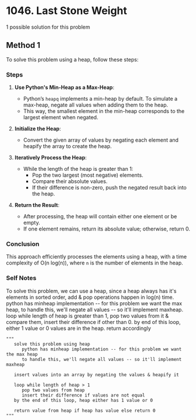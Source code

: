 # 1046. Last Stone Weight

1 possible solution for this problem  

## Method 1

To solve this problem using a heap, follow these steps:

### Steps

1. **Use Python's Min-Heap as a Max-Heap**:
   - Python’s `heapq` implements a min-heap by default. To simulate a max-heap, negate all values when adding them to the heap.
   - This way, the smallest element in the min-heap corresponds to the largest element when negated.

2. **Initialize the Heap**:
   - Convert the given array of values by negating each element and heapify the array to create the heap.

3. **Iteratively Process the Heap**:
   - While the length of the heap is greater than 1:
     - Pop the two largest (most negative) elements.
     - Compare their absolute values.
     - If their difference is non-zero, push the negated result back into the heap.

4. **Return the Result**:
   - After processing, the heap will contain either one element or be empty.
   - If one element remains, return its absolute value; otherwise, return 0.

### Conclusion

This approach efficiently processes the elements using a heap, with a time complexity of O(n log(n)), where `n` is the number of elements in the heap.


### Self Notes
To solve this problem, we can use a heap, since a heap always has it's elements in sorted order, add & pop operations happen in log(n) time. python has minheap implementation -- for this problem we want the max heap, to handle this, we'll negate all values -- so it'll implement maxheap. loop while length of heap is greater than 1, pop two values from it & compare them, insert their difference if other than 0. by end of this loop, either 1 value or 0 values are in the heap. return accordingly


```
"""
   solve this problem using heap
      python has minheap implementation -- for this problem we want the max heap
      to handle this, we'll negate all values -- so it'll implement maxheap

   insert values into an array by negating the values & heapify it

   loop while length of heap > 1
      pop two values from heap
      insert their difference if values are not equal
   by the end of this loop, heap either has 1 value or 0

   return value from heap if heap has value else return 0
"""
```

